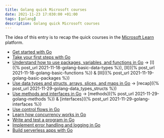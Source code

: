 ```yaml
---
title: Golang quick Microsoft courses
date: 2021-11-23 17:030:00 +01:00
tags: [golang]
description: Golang quick Microsoft courses
---
```



The idea of this entry is to recap the quick courses in the [Microsoft Learn](https://docs.microsoft.com/en-us/learn/) platform.

- [Get started with Go](https://docs.microsoft.com/en-us/learn/modules/go-get-started/)
- [Take your first steps with Go](https://docs.microsoft.com/en-us/learn/paths/go-first-steps/)
- [Understand how to use packages, variables, and functions in Go](https://docs.microsoft.com/en-us/learn/modules/go-variables-functions-packages/) -> [I]({% post_url 2021-11-18-golang-basic-data-types %}), [II]({% post_url 2021-11-18-golang-basic-functions %}) & [III]({% post_url 2021-11-19-golang-basic-packages %})
- [Use data types and structs, arrays, slices, and maps in Go](https://docs.microsoft.com/en-us/learn/modules/go-data-types/) -> [recap]({% post_url 2021-11-29-golang-data_types_structs %})
- [Use methods and interfaces in Go](https://docs.microsoft.com/en-us/learn/modules/go-methods-interfaces/) -> [methods]({% post_url 2021-11-29-golang-methods %}) & [interfaces]({% post_url 2021-11-29-golang-interfaces %})
- [Use control flows in Go](https://docs.microsoft.com/en-us/learn/modules/go-control-flow/)
- [Learn how concurrency works in Go](https://docs.microsoft.com/en-us/learn/modules/go-concurrency/)
- [Write and test a program in Go](https://docs.microsoft.com/en-us/learn/modules/go-write-test-program/)
- [Implement error handling and logging in Go](https://docs.microsoft.com/en-us/learn/modules/go-errors-logs/)
- [Build serverless apps with Go](https://docs.microsoft.com/en-us/learn/modules/serverless-go/)


